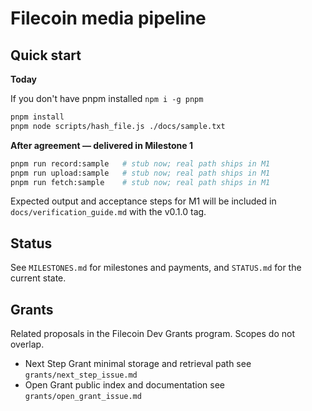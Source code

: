 # Filecoin media pipeline

## Quick start

**Today**

If you don't have pnpm installed
`npm i -g pnpm`

```bash
pnpm install
pnpm node scripts/hash_file.js ./docs/sample.txt
```

**After agreement — delivered in Milestone 1**
```bash
pnpm run record:sample   # stub now; real path ships in M1
pnpm run upload:sample   # stub now; real path ships in M1
pnpm run fetch:sample    # stub now; real path ships in M1
```

Expected output and acceptance steps for M1 will be included in `docs/verification_guide.md` with the v0.1.0 tag.


## Status
See `MILESTONES.md` for milestones and payments, and `STATUS.md` for the current state.

## Grants
Related proposals in the Filecoin Dev Grants program. Scopes do not overlap.
- Next Step Grant  minimal storage and retrieval path  see `grants/next_step_issue.md`
- Open Grant  public index and documentation  see `grants/open_grant_issue.md`
